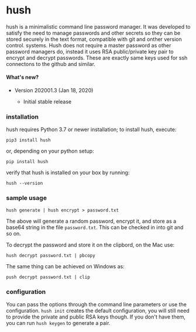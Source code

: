 # hush

####

hush is a minimalistic command line password manager.
It was developed to satisfy the need to manage passwords and other secrets so they can be stored securely in the text format, compatible with git and onther version control. systems.
Hush does not require a master password as other password managers do, instead it uses RSA public/private key pair to encrypt and decrypt passwords. These are exactly same keys used for ssh connectons to the github and similar.

#### What's new?

- Version 202001.3 (Jan 18, 2020)

  - Initial stable release

### installation

hush requires Python 3.7 or newer installation; to install hush, execute:

```
pip3 install hush
```

or, depending on your python setup:

```
pip install hush
```

verify that hush is installed on your box by running:

```
hush --version
```

### sample usage

```
hush generate | hush encrypt > password.txt
```

The above will generate a random password, encrypt it, and store as a base64 string in the file `password.txt`. This can be checked in into git and so on.

To decrypt the password and store it on the clipbord, on the Mac use:

```
hush decrypt password.txt | pbcopy
```

The same thing can be achieved on Windows as:

```
push decrypt password.txt | clip
```

### configuration

You can pass the options through the command line parameters or use the configuration. `hush init` creates the default configuration, you will still need to provide the private and public RSA keys though. If you don't have them, you can run `hush keygen` to generate a pair.
